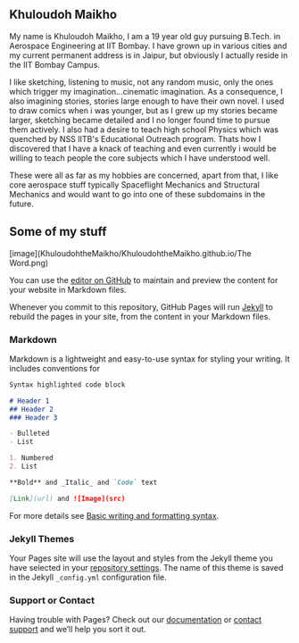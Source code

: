 ## Khuloudoh Maikho

My name is Khuloudoh Maikho, I am a 19 year old guy pursuing B.Tech. in Aerospace Engineering at IIT Bombay. I have grown up in various cities and my current permanent address is in Jaipur, but obviously I actually reside in the IIT Bombay Campus.

I like sketching, listening to music, not any random music, only the ones which trigger my imagination...cinematic imagination. As a consequence, I also imagining stories, stories large enough to have their own novel. I used to draw comics when i was younger, but as I grew up my stories became larger, sketching became detailed and I no longer found time to pursue them actively. I also had a desire to teach high school Physics which was quenched by NSS IITB's Educational Outreach program. Thats how I discovered that I have a knack of teaching and even currently i would be willing to teach people the core subjects which I have understood well.

These were all as far as my hobbies are concerned, apart from that, I like core aerospace stuff typically Spaceflight Mechanics and Structural Mechanics and would want to go into one of these subdomains in the future.

## Some of my stuff
[image](KhuloudohtheMaikho/KhuloudohtheMaikho.github.io/The Word.png)
























You can use the [editor on GitHub](https://github.com/KhuloudohtheMaikho/KhuloudohtheMaikho.github.io/edit/main/index.md) to maintain and preview the content for your website in Markdown files.

Whenever you commit to this repository, GitHub Pages will run [Jekyll](https://jekyllrb.com/) to rebuild the pages in your site, from the content in your Markdown files.

### Markdown

Markdown is a lightweight and easy-to-use syntax for styling your writing. It includes conventions for

```markdown
Syntax highlighted code block

# Header 1
## Header 2
### Header 3

- Bulleted
- List

1. Numbered
2. List

**Bold** and _Italic_ and `Code` text

[Link](url) and ![Image](src)
```

For more details see [Basic writing and formatting syntax](https://docs.github.com/en/github/writing-on-github/getting-started-with-writing-and-formatting-on-github/basic-writing-and-formatting-syntax).

### Jekyll Themes

Your Pages site will use the layout and styles from the Jekyll theme you have selected in your [repository settings](https://github.com/KhuloudohtheMaikho/KhuloudohtheMaikho.github.io/settings/pages). The name of this theme is saved in the Jekyll `_config.yml` configuration file.

### Support or Contact

Having trouble with Pages? Check out our [documentation](https://docs.github.com/categories/github-pages-basics/) or [contact support](https://support.github.com/contact) and we’ll help you sort it out.
